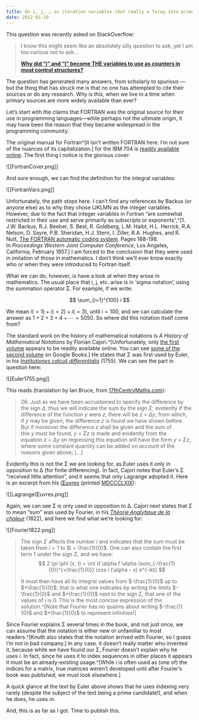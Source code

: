 ```yaml
---
title: On i, j, … as iteration variables (but really a foray into primary sources)
date: 2012-01-10
---
```


This question was recently asked on StackOverflow:

> I know this might seem like an absolutely silly question to ask, yet I am too curious not to ask…
> 
> **[Why did “i” and “j” become THE variables to use as counters in most control structures?](http://stackoverflow.com/questions/4137785/why-are-variables-i-and-j-used-for-counters)**

The question has generated many answers, from scholarly to spurious — but the thing that has struck me is that no one has attempted to cite their sources or do any research. Why is this, when we live in a time when primary sources are more widely available than ever?

Let’s start with the claims that FORTRAN was the original source for their use in programming languages—while perhaps not the ultimate origin, it may have been the reason that they became widespread in the programming community.

The original manual for Fortran^[It isn’t written FORTRAN here. I’m not sure of the nuances of its capitalization.] for the IBM 704 is [readily available online](http://www.fh-jena.de/~kleine/history/languages/FortranAutomaticCodingSystemForTheIBM704.pdf). The first thing I notice is the glorious cover:

![[FortranCover.png]]

And sure enough, we can find the definition for the integral variables:

![[FortranVars.png]]

Unfortunately, the path stops here. I can’t find any references by Backus (or anyone else) as to why they chose IJKLMN as the integer variables. However, due to the fact that integer variables in Fortran “are somewhat restricted in their use and serve primarily as subscripts or exponents”,^[1. J.W. Backus, R.J. Beeber, S. Best, R. Goldberg, L.M. Haibt, H.L. Herrick, R.A. Nelson, D. Sayre, P.B. Sheridan, H.J. Stern, I. Ziller, R.A. Hughes, and R. Nutt, [The FORTRAN automatic coding system](http://archive.computerhistory.org/resources/text/Fortran/102663113.05.01.acc.pdf). Pages 188-198. In _Proceedings Western Joint Computer Conference_, Los Angeles, California, February 1957.] I am forced to the conclusion that they were used in imitation of those in mathematics. I don’t think we’ll ever know exactly who or when they were introduced to Fortran itself.

What we can do, however, is have a look at when they arose in mathematics. The usual place that i, j, etc. arise is in ‘sigma notation’, using the summation operator Σ. For example, if we write:

$$
\sum_{i=1}^{100} i
$$

We mean $i (= 1) + i (= 2) + i (= 3)$, until $i = 100$, and we can calculate the answer as $1 + 2 + 3 + 4 + \cdots = 5050$. So where did this notation itself come from?

The standard work on the history of mathematical notations is _A History of Mathematical Notations_ by Florian Cajori.^[Unfortunately, only [the first volume](http://www.archive.org/details/historyofmathema031756mbp) appears to be readily available online. You can see [some of the second volume](http://books.google.co.nz/books?id=bT5suOONXlgC) on Google Books.] He states that Σ was first used by Euler, in his [_Institutiones calculi differentialis_](http://books.google.co.nz/books?id=sYE_AAAAcAAJ) (1755). We can see the part in question here:

![[Euler1755.png]]

This reads (translation by Ian Bruce, from [17thCentryMaths.com](http://17thcenturymaths.com/)):

> 26: Just as we have been accustomed to specify the difference by the sign _Δ_, thus we will indicate the sum by the sign _Σ_; evidently if the difference of the function _y_ were _z_, there will be _z_ = _Δy_; from which, if _y_ may be given, the difference _z_ is found we have shown before. But if moreover the difference _z_ shall be given and the sum of this _y_ must be found, _y_ = _Σz_ is made and evidently from the equation _z_ = _Δy_ on regressing this equation will have the form _y_ = _Σz_, where some constant quantity can be added on account of the reasons given above; […]

Evidently this is not the Σ we are looking for, as Euler uses it only in opposition to Δ (for finite differencing). In fact, Cajori notes that Euler’s Σ “received little attention”, and it seems that only Lagrange adopted it. Here is an excerpt from his [Œuvres](http://www.archive.org/details/oeuvrespublies03lagruoft) (printed [MDCCCLXIX](http://www.wolframalpha.com/input/?i=MDCCCLXIX)):

![[LagrangeŒuvres.png]]

Again, we can see Σ is only used in opposition to Δ. Cajori next states that Σ to mean “sum” was used by Fourier, in his [_Théorie Analytique de la chaleur_](http://www.archive.org/details/thorieanalytiq00four) (1822), and here we find what we’re looking for:

![[Fourier1822.png]]

> The sign $Σ$ affects the number $i$ and indicates that the sum must be taken from $i = 1$ to $i = \frac{1}{0}$. One can also contain the first term $1$ under the sign $Σ$, and we have:
> $$
> 2 \pi \phi (x, t) = \int d \alpha f \alpha \sum_{-\frac{1}{0}}^{+\frac{1}{0}} \cos i (\alpha - x) e^{-ikt}
> $$
> 
> It must then have all its integral values from $-\frac{1}{0}$ up to $+\frac{1}{0}$; that is what one indicates by writing the limits $-\frac{1}{0}$ and $+\frac{1}{0}$ next to the sign $Σ$, that one of the values of $i$ is $0$. This is the most concise expression of the solution.^[Note that Fourier has no qualms about writing $-\frac{1}{0}$ and $+\frac{1}{0}$ to represent infinities!]

Since Fourier explains Σ several times in the book, and not just once, we can assume that the notation is either new or unfamiliar to most readers.^[Knuth also states that the notation arrived with Fourier, so I guess I’m not in bad company.] In any case, it doesn’t really matter who invented it, because while we have found our Σ, Fourier doesn’t explain why he uses $i$. In fact, since he uses it to index sequences in other places it appears it must be an already-existing usage.^[While $i$ is often used as (one of) the indices for a matrix, true matrices weren’t developed until after Fourier’s book was published, we must look elsewhere.]

A quick glance at the text by Euler above shows that he uses indexing very rarely (despite the subject of the text being a prime candidate!), and when he does, he uses $m$.

And, this is as far as I got. Time to publish this.